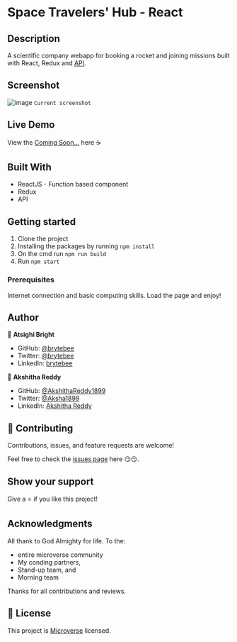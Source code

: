 # Space Travelers' Hub - React

## Description

A scientific company webapp for booking a rocket and joining missions built with React, Redux and [API](https://api.spacexdata.com).

## Screenshot

![image](https://no-image.png)
`Current screenshot`

## Live Demo

View the [Coming Soon...](https://placeholder) here ☕

## Built With

- ReactJS - Function based component
- Redux
- API

## Getting started

1. Clone the project
2. Installing the packages by running `npm install`
3. On the cmd run `npm run build`
4. Run `npm start`

### Prerequisites

Internet connection and basic computing skills.
Load the page and enjoy!

## Author

👤 **Atsighi Bright**

- GitHub: [@brytebee](https://github.com/brytebee)
- Twitter: [@brytebee](https://twitter.com/brytebee)
- LinkedIn: [brytebee](https://www.linkedin.com/in/brytebee/)

👤 **Akshitha Reddy**

- GitHub: [@AkshithaReddy1899](https://github.com/AkshithaReddy1899)
- Twitter: [@Aksha1899](https://twitter.com/Aksha1899)
- LinkedIn: [Akshitha Reddy](https://www.linkedin.com/in/akshitha-reddy-716944198/)

## 🤝 Contributing

Contributions, issues, and feature requests are welcome!

Feel free to check the [issues page](https://github.com/AkshithaReddy1899/React-group-project/issues) here 😏😏.

## Show your support

Give a ⭐️ if you like this project!

## Acknowledgments

All thank to God Almighty for life.
To the:

- entire microverse community
- My conding partners,
- Stand-up team, and
- Morning team

Thanks for all contributions and reviews.

## 📝 License

This project is [Microverse](https://www.microverse.org/) licensed.
